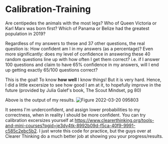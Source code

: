 # Calibration-Training
Are centipedes the animals with the most legs? Who of Queen Victoria or Karl Marx was born first? Which of Panama or Belize had the greatest population in 2019?

Regardless of my answers to these and 37 other questions, the real question is: How confident am I in my answers (as a percentage)?
Even more significantly: does my level of confidence in answering these 40 random questions line up with how often I get them correct?
i.e. if I answer 100 questions and claim to have 65% confidence in my answers, will I end up getting exactly 65/100 questions correct?

This is the goal! To know **how well** I know things! But it is very hard. Hence, I did a little excersize to see how good I am at it, to hopefully improve in the future
(provided by Julia Galef's book, The Scout Mindset, pg 80)

Above is the output of my results.
![Figure 2022-03-20 095803](https://user-images.githubusercontent.com/85961986/159169055-c20ad480-80c4-4560-a773-9e2d5cc20852.png)


It seems I'm underconfident, and assign lower probabilities to my correctness, when in reality I should be more confident.
You can try calibration excersizes yourself at https://www.clearerthinking.org/tools-and-mini-courses?pgid=je3dy4tk-8992b09d-f5ca-40f9-9991-c585c2ebc5b2.
I just wrote this code for practice, but the guys over at Clearer Thinking do a much better job at showing you your progress/results.
